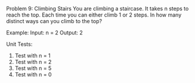 Problem 9: Climbing Stairs
You are climbing a staircase. It takes n steps to reach the top. Each time you can either climb 1 or 2 steps. In how many distinct ways can you climb to the top?

Example:
Input: n = 2
Output: 2

Unit Tests:
1. Test with n = 1
2. Test with n = 2
3. Test with n = 5
4. Test with n = 0
